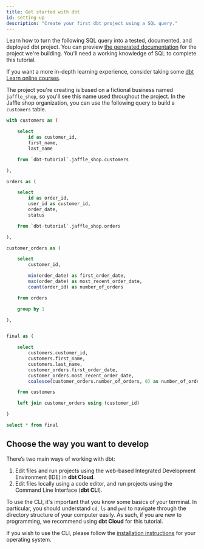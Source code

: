 ```yaml
---
title: Get started with dbt
id: setting-up
description: "Create your first dbt project using a SQL query."
---
```


Learn how to turn the following SQL query into a tested, documented, and deployed dbt project. You can preview [the generated documentation](https://www.getdbt.com/getting-started-tutorial/#!/overview) for the project we're building. You'll need a working knowledge of SQL to complete this tutorial.

If you want a more in-depth learning experience, consider taking some [dbt Learn online courses](https://courses.getdbt.com/).

<LoomVideo id="cb99861ab1034f7fab5fa48529e61f85" />

The project you're creating is based on a fictional business named `jaffle_shop`, so you'll see this name used throughout the project. In the Jaffle shop organization, you can use the following query to build a `customers` table.

```sql
with customers as (

    select
        id as customer_id,
        first_name,
        last_name

    from `dbt-tutorial`.jaffle_shop.customers

),

orders as (

    select
        id as order_id,
        user_id as customer_id,
        order_date,
        status

    from `dbt-tutorial`.jaffle_shop.orders

),

customer_orders as (

    select
        customer_id,

        min(order_date) as first_order_date,
        max(order_date) as most_recent_order_date,
        count(order_id) as number_of_orders

    from orders

    group by 1

),


final as (

    select
        customers.customer_id,
        customers.first_name,
        customers.last_name,
        customer_orders.first_order_date,
        customer_orders.most_recent_order_date,
        coalesce(customer_orders.number_of_orders, 0) as number_of_orders

    from customers

    left join customer_orders using (customer_id)

)

select * from final
```

## Choose the way you want to develop

There’s two main ways of working with dbt:

1. Edit files and run projects using the web-based Integrated Development Environment (IDE) in **dbt Cloud**.
2. Edit files locally using a code editor, and run projects using the Command Line Interface (**dbt CLI**).

To use the CLI, it's important that you know some basics of your terminal. In particular, you should understand `cd`, `ls` and `pwd` to navigate through the directory structure of your computer easily. As such, if you are new to programming, we recommend using **dbt Cloud** for this tutorial.

If you wish to use the CLI, please follow the [installation instructions](/dbt-cli/install/overview) for your operating system.
